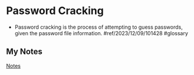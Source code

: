 # Password Cracking
- Password cracking is the process of attempting to guess passwords, given the password file information. #ref/2023/12/09/101428 #glossary
## My Notes
[Notes](mynotes/password-cracking-notes.md)
